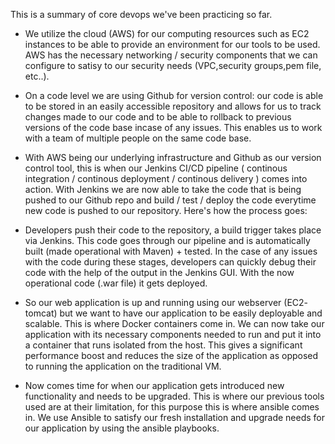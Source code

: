 This is a summary of core devops we've been practicing so far. 

- We utilize the cloud (AWS) for our computing resources such as EC2 instances to be able to provide an environment 
for our tools to be used. AWS has the necessary networking / security components that we can configure to satisy to our security needs (VPC,security groups,pem file, etc..).

- On a code level we are using Github for version control: our code is able to be stored in an easily accessible repository and allows for us to track changes made to our code and to be able to rollback to previous versions of the code base incase of any issues. This enables us to work with a team of multiple people on the same code base. 

- With AWS being our underlying infrastructure and Github as our version control tool, this is when our Jenkins CI/CD pipeline ( continous integration / continous deployment / continous delivery ) comes into action. With Jenkins we are now able to take the code that is being pushed to our Github repo and build / test / deploy the code everytime new code is pushed to our repository. Here's how the process goes:

- Developers push their code to the repository, a build trigger takes place via Jenkins. This code goes through our pipeline and is automatically built (made operational with Maven) + tested. In the case of any issues with the code during these stages, developers can quickly debug their code with the help of the output in the Jenkins GUI. With the now operational code (.war file) it gets deployed. 

- So our web application is up and running using our webserver (EC2- tomcat) but we want to have our application to be easily deployable and scalable. This is where Docker containers come in. We can now take our application with its necessary components needed to run and put it into a container that runs isolated from the host. This gives a significant performance boost and reduces the size of the application as opposed to running the application on the traditional VM. 

- Now comes time for when our application gets introduced new functionality and needs to be upgraded. This is where our previous tools used are at their limitation, for this purpose this is where ansible comes in. We use Ansible to satisfy our fresh installation and upgrade needs for our application by using the ansible playbooks. 